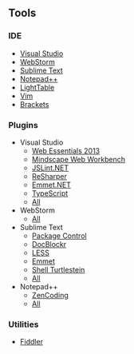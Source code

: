 ## Tools

### IDE

* [Visual Studio](http://www.microsoft.com/visualstudio/eng/visual-studio-2013)
* [WebStorm](http://www.jetbrains.com/webstorm/)
* [Sublime Text](http://www.sublimetext.com/)
* [Notepad++](http://notepad-plus-plus.org/)
* [LightTable](http://www.lighttable.com/)
* [Vim](http://www.vim.org/)
* [Brackets](http://www.brackets.io/)

### Plugins

* Visual Studio
    * [Web Essentials 2013](http://visualstudiogallery.msdn.microsoft.com/56633663-6799-41d7-9df7-0f2a504ca361)
    * [Mindscape Web Workbench](http://visualstudiogallery.msdn.microsoft.com/2b96d16a-c986-4501-8f97-8008f9db141a)
    * [JSLint.NET](http://visualstudiogallery.msdn.microsoft.com/ede12aa8-0f80-4e6f-b15c-7a8b3499370e)
    * [ReSharper](http://visualstudiogallery.msdn.microsoft.com/EA4AC039-1B5C-4D11-804E-9BEDE2E63ECF)
    * [Emmet.NET](https://github.com/sergey-rybalkin/emmet.net)
    * [TypeScript](http://www.microsoft.com/en-us/download/details.aspx?id=34790)
    * [All](http://visualstudiogallery.msdn.microsoft.com/)
* WebStorm
    * [All](http://plugins.jetbrains.com/webStorm)
* Sublime Text
    * [Package Control](https://sublime.wbond.net/)
    * [DocBlockr](https://sublime.wbond.net/packages/DocBlockr)
    * [LESS](https://sublime.wbond.net/packages/LESS)
    * [Emmet](https://sublime.wbond.net/packages/Emmet)
    * [Shell Turtlestein](https://sublime.wbond.net/packages/Shell%20Turtlestein)
    * [All](https://sublime.wbond.net/search)
* Notepad++
    * [ZenCoding](http://sourceforge.net/projects/npppythonscript/files/)
    * [All](http://sourceforge.net/apps/mediawiki/notepad-plus/index.php?title=Plugin_Central)

### Utilities

* [Fiddler](http://fiddler2.com/)
